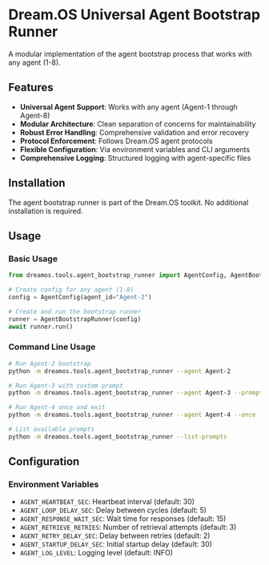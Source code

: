 # Dream.OS Universal Agent Bootstrap Runner

A modular implementation of the agent bootstrap process that works with any agent (1-8).

## Features

- **Universal Agent Support**: Works with any agent (Agent-1 through Agent-8)
- **Modular Architecture**: Clean separation of concerns for maintainability
- **Robust Error Handling**: Comprehensive validation and error recovery
- **Protocol Enforcement**: Follows Dream.OS agent protocols
- **Flexible Configuration**: Via environment variables and CLI arguments
- **Comprehensive Logging**: Structured logging with agent-specific files

## Installation

The agent bootstrap runner is part of the Dream.OS toolkit. No additional installation is required.

## Usage

### Basic Usage

```python
from dreamos.tools.agent_bootstrap_runner import AgentConfig, AgentBootstrapRunner

# Create config for any agent (1-8)
config = AgentConfig(agent_id="Agent-2")

# Create and run the bootstrap runner
runner = AgentBootstrapRunner(config)
await runner.run()
```

### Command Line Usage

```bash
# Run Agent-2 bootstrap
python -m dreamos.tools.agent_bootstrap_runner --agent Agent-2

# Run Agent-3 with custom prompt
python -m dreamos.tools.agent_bootstrap_runner --agent Agent-3 --prompt "Custom prompt"

# Run Agent-4 once and exit
python -m dreamos.tools.agent_bootstrap_runner --agent Agent-4 --once

# List available prompts
python -m dreamos.tools.agent_bootstrap_runner --list-prompts
```

## Configuration

### Environment Variables

- `AGENT_HEARTBEAT_SEC`: Heartbeat interval (default: 30)
- `AGENT_LOOP_DELAY_SEC`: Delay between cycles (default: 5)
- `AGENT_RESPONSE_WAIT_SEC`: Wait time for responses (default: 15)
- `AGENT_RETRIEVE_RETRIES`: Number of retrieval attempts (default: 3)
- `AGENT_RETRY_DELAY_SEC`: Delay between retries (default: 2)
- `AGENT_STARTUP_DELAY_SEC`: Initial startup delay (default: 30)
- `AGENT_LOG_LEVEL`: Logging level (default: INFO) 